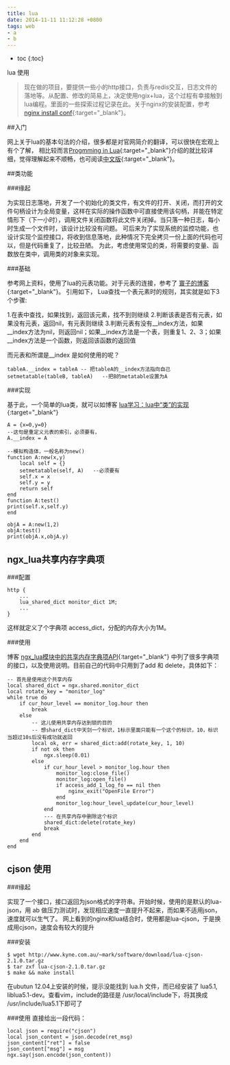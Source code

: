 ```yaml
---
title: lua
date: 2014-11-11 11:12:28 +0800
tags: web 
- a
- b
---
```


* toc 
{:toc}

lua 使用

> 现在做的项目，要提供一些小的http接口，负责与redis交互，日志文件的落地等。从配置、修改的简易上，决定使用ngix+lua，这个过程有幸接触到lua编程。里面的一些探索过程记录在此。关于nginx的安装配置，参考 [nginx install conf](http://blog.woshifengzi.com/2014/11/07/nginx-install-conf.html){:target="_blank"}。

##入门

网上关于lua的基本句法的介绍，很多都是对官网简介的翻译，可以很快在宏观上有个了解， 相比较而言[Progmming in Lua](http://www.lua.org/pil/){:target="_blank"}介绍的就比较详细，觉得理解起来不顺畅，也可阅读[中文版](http://wenku.baidu.com/link?url=nQcs7NfWfo0l_3L9lNT2aqAHTL2VrUgBdxCSQ4c8VlShzmfQSHs-H0Reje1gOutUtLRjBGCwr1XlEQEo4Dqj-3zWyPE0HSg6W__F0FeZaku){:target="_blank"}。

##类功能

###缘起

为实现日志落地，开发了一个初始化的类文件，有文件的打开、关闭，而打开的文件句柄设计为全局变量，这样在实际的操作函数中可直接使用该句柄，并能在特定情形下（下一小时），调用文件关闭函数将此文件关闭掉。当只落一种日志，每小时生成一个文件时，该设计比较没有问题。
可后来为了实现系统的监控功能，也设计实现个监控接口，将收到信息落地，此种情况下完全拷贝一份上面的代码也可以，但是代码重复了，比较丑陋。
为此，考虑使用常见的类，将需要的变量、函数放在类中，调用类的对象来实现。

###基础

参考网上资料，使用了lua的元表功能。对于元表的连接，参考了 [寰子的博客](http://blog.csdn.net/xocoder/article/details/9028347){:target="_blank"}。
引用如下， Lua查找一个表元素时的规则，其实就是如下3个步骤:

1.在表中查找，如果找到，返回该元素，找不到则继续
2.判断该表是否有元表，如果没有元表，返回nil，有元表则继续
3.判断元表有没有__index方法，如果__index方法为nil，则返回nil；如果__index方法是一个表，则重复1、2、3；如果__index方法是一个函数，则返回该函数的返回值

而元表和所谓是__index 是如何使用的呢？

    tableA.__index = tableA -- 把tableA的__index方法指向自己
    setmetatable(tableB, tableA)   --把B的metatable设置为A
    
###实现 

基于此，一个简单的lua类，就可以如博客 [lua学习：lua中“类”的实现](http://blog.csdn.net/losophy/article/details/20311387){:target="_blank"}

    A = {x=0,y=0}  
    --这句是重定义元表的索引，必须要有，  
    A.__index = A   
  
    --模拟构造体，一般名称为new()  
    function A:new(x,y)  
        local self = {}    
        setmetatable(self, A)   --必须要有  
        self.x = x    
        self.y = y   
        return self    
    end    
    function A:test()  
    print(self.x,self.y)  
    end  
  
    objA = A:new(1,2)  
    objA:test()  
    print(objA.x,objA.y)


## ngx_lua共享内存字典项

###配置

    http {
        ... 
        lua_shared_dict monitor_dict 1M;
        ...
    }
    
这样就定义了个字典项 access_dict，分配的内存大小为1M。

###使用

博客 [ngx_lua模块中的共享内存字典项API](http://blog.csdn.net/weiyuefei/article/details/38487475){:target="_blank"} 中列了很多字典项的接口，以及使用说明。目前自己的代码中只用到了add 和 delete，具体如下：

    -- 首先是使用这个共享内存
    local shared_dict = ngx.shared.monitor_dict
    local rotate_key = "monitor_log"
    while true do
        if cur_hour_level == monitor_log.hour then
            break
        else
            -- 这儿使用共享内存达到锁的目的
            -- 想shard_dict中天剑一个标识，1标示里面只能有一个这个的标识，10，标识当超过10s后没有成功就返回
            local ok, err = shared_dict:add(rotate_key, 1, 10)
            if not ok then
                ngx.sleep(0.01)
            else
                if cur_hour_level > monitor_log.hour then
                    monitor_log:close_file()
                    monitor_log:open_file()
                    if access_add_1_log_fo == nil then
                        nginx_exit("OpenFile Error")
                    end
                    monitor_log:hour_level_update(cur_hour_level)
                end
                --- 在共享内存中删除这个标识
                shared_dict:delete(rotate_key)
                break
            end
        end
    end




## cjson 使用

###缘起

实现了一个接口，接口返回为json格式的字符串。开始时候，使用的是默认的lua-json，用 ab 做压力测试时，发现相应速度一直提升不起来，而如果不适用json，速度就可以生气了。
网上看到的nginx和lua结合时，使用都是lua-cjson，于是换成用cjson，速度会有较大的提升

###安装

    $ wget http://www.kyne.com.au/~mark/software/download/lua-cjson-2.1.0.tar.gz
    $ tar zxf lua-cjson-2.1.0.tar.gz
    $ make && make install
    
在ubutun 12.04上安装的时候，提示没能找到 lua.h 文件，而已经安装了 lua5.1, liblua5.1-dev。查看vim，include的路径是 /usr/local/include下，将其换成 /usr/include/lua5.1下即可了

###使用
直接给出一段代码：

    local json = require("cjson")
    local json_content = json.decode(ret_msg)
    json_content["ret"] = false
    json_content["msg"] = msg
    ngx.say(json.encode(json_content))    


